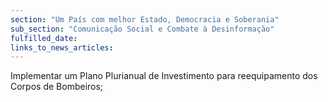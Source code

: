 ```yaml
---
section: "Um País com melhor Estado, Democracia e Soberania"
sub_section: "Comunicação Social e Combate à Desinformação"
fulfilled_date:
links_to_news_articles:
---
```


Implementar um Plano Plurianual de Investimento para reequipamento dos Corpos de Bombeiros;